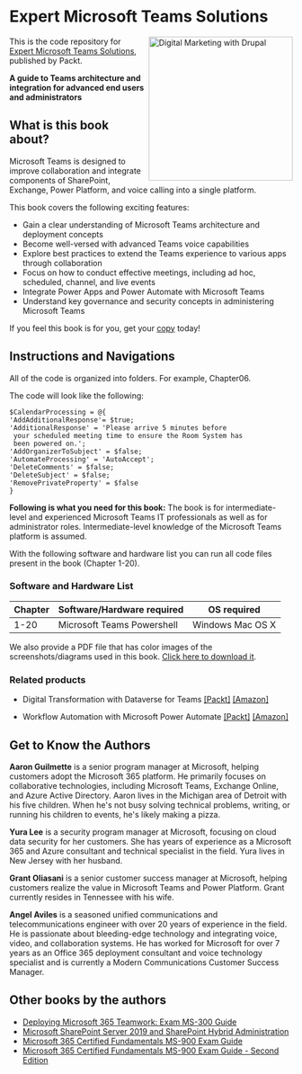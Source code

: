 # Expert Microsoft Teams Solutions

<a href="https://www.packtpub.com/product/expert-microsoft-teams-solutions/9781801075558"><img src="https://static.packt-cdn.com/products/9781801075558/cover/smaller" alt="Digital Marketing with Drupal" height="256px" align="right"></a>

This is the code repository for [Expert Microsoft Teams Solutions](https://www.packtpub.com/product/expert-microsoft-teams-solutions/9781801075558), published by Packt.

**A guide to Teams architecture and integration for advanced end users and administrators**

## What is this book about?
Microsoft Teams is designed to improve collaboration and integrate components of SharePoint, Exchange, Power Platform, and voice calling into a single platform.

This book covers the following exciting features:
* Gain a clear understanding of Microsoft Teams architecture and deployment concepts
* Become well-versed with advanced Teams voice capabilities
* Explore best practices to extend the Teams experience to various apps through collaboration
* Focus on how to conduct effective meetings, including ad hoc, scheduled, channel, and live events
* Integrate Power Apps and Power Automate with Microsoft Teams
* Understand key governance and security concepts in administering Microsoft Teams

If you feel this book is for you, get your [copy](https://www.amazon.com/Expert-Microsoft-Teams-Solutions-administrators-dp-1801075557/dp/1801075557/ref=mt_other?_encoding=UTF8&me=&qid=) today!


## Instructions and Navigations
All of the code is organized into folders. For example, Chapter06.

The code will look like the following:
```
$CalendarProcessing = @{
'AddAdditionalResponse'= $true;
'AdditionalResponse' = 'Please arrive 5 minutes before
 your scheduled meeting time to ensure the Room System has
 been powered on.';
'AddOrganizerToSubject' = $false;
'AutomateProcessing' = 'AutoAccept';
'DeleteComments' = $false;
'DeleteSubject' = $false;
'RemovePrivateProperty' = $false
}

```

**Following is what you need for this book:**
The book is for intermediate-level and experienced Microsoft Teams IT professionals as well as for administrator roles. Intermediate-level knowledge of the Microsoft Teams platform is assumed.

With the following software and hardware list you can run all code files present in the book (Chapter 1-20).

### Software and Hardware List
| Chapter | Software/Hardware required | OS required |
| -------- | ------------------------------------ | ----------------------------------- |
| 1-20 | Microsoft Teams Powershell | Windows Mac OS X |

We also provide a PDF file that has color images of the screenshots/diagrams used in this book. [Click here to download it](https://static.packt-cdn.com/downloads/9781801075558_ColorImages.pdf).


### Related products
* Digital Transformation with Dataverse for Teams [[Packt]](https://www.packtpub.com/product/Digital-Transformation-with-Dataverse-for-Teams/9781800566484) [[Amazon]](https://www.amazon.com/Digital-Transformation-Dataverse-Teams-transformation/dp/1800566484/ref=tmm_pap_swatch_0?_encoding=UTF8&qid=&sr=)

* Workflow Automation with Microsoft Power Automate [[Packt]](https://www.packtpub.com/product/workflow-automation-with-microsoft-power-automate/9781839213793) [[Amazon]](https://www.amazon.com/Workflow-Automation-Microsoft-Power-Automate/dp/1839213795)


## Get to Know the Authors

**Aaron Guilmette** 
is a senior program manager at Microsoft, helping customers adopt the Microsoft 365 platform. He primarily focuses on collaborative technologies, including Microsoft Teams, Exchange Online, and Azure Active Directory. Aaron lives in the Michigan area of Detroit with his five children. When he's not busy solving technical problems, writing, or running his children to events, he's likely making a pizza.

**Yura Lee**
is a security program manager at Microsoft, focusing on cloud data security for her customers. She has years of experience as a Microsoft 365 and Azure consultant and technical specialist in the field. Yura lives in New Jersey with her husband.

**Grant Oliasani**
is a senior customer success manager at Microsoft, helping customers realize the value in Microsoft Teams and Power Platform. Grant currently resides in Tennessee with his wife.

**Angel Aviles** 
is a seasoned unified communications and telecommunications engineer with over 20 years of experience in the field. He is passionate about bleeding-edge technology and integrating voice, video, and collaboration systems. He has worked for Microsoft for over 7 years as an Office 365 deployment consultant and voice technology specialist and is currently a Modern Communications Customer Success Manager.

## Other books by the authors
* [Deploying Microsoft 365 Teamwork: Exam MS-300 Guide](https://www.packtpub.com/product/deploying-microsoft-365-teamwork-exam-ms-300-guide/9781838987732)
* [Microsoft SharePoint Server 2019 and SharePoint Hybrid Administration](https://www.packtpub.com/product/microsoft-sharepoint-server-2019-and-sharepoint-hybrid-administration/9781800563735)
* [Microsoft 365 Certified Fundamentals MS-900 Exam Guide](https://www.packtpub.com/product/microsoft-365-certified-fundamentals-ms-900-exam-guide/9781838982171)
* [Microsoft 365 Certified Fundamentals MS-900 Exam Guide - Second Edition](https://www.packtpub.com/product/microsoft-365-certified-fundamentals-ms-900-exam-guide-second-edition/9781803231167)
